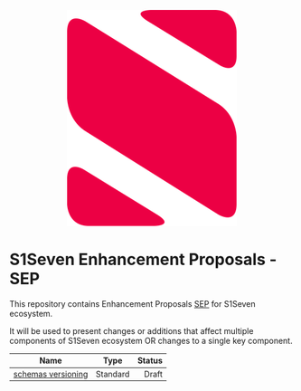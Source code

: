<p align="center">
  <img src="logo.png">
</p>

# S1Seven Enhancement Proposals - SEP

This repository contains Enhancement Proposals [SEP](https://s1seven.github.io/SEP/) for S1Seven ecosystem.

It will be used to present changes or additions that affect multiple components of S1Seven ecosystem OR changes to a single key component.

| Name                       |   Type   | Status |
| -------------------------- | :------: | -----: |
| [schemas versioning]       | Standard |  Draft |

[schemas versioning]: ../schemas/README.md
